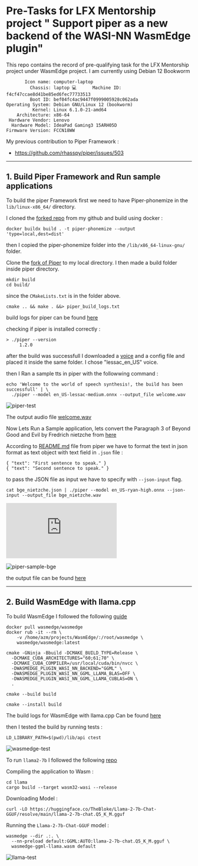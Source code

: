 
# Pre-Tasks for LFX Mentorship project " Support piper as a new backend of the WASI-NN WasmEdge plugin"

This repo contains the record of pre-qualifying task for the LFX Mentorship project under WasmEdge project. 
I am currently using Debian 12 Bookworm 

``` Static hostname: debian
       Icon name: computer-laptop
         Chassis: laptop 💻      Machine ID: f4cf47ccae8d41be85ed6fec77733513
         Boot ID: bef04fc4ac9447f0999005928c062ada
Operating System: Debian GNU/Linux 12 (bookworm)  
          Kernel: Linux 6.1.0-21-amd64
    Architecture: x86-64
 Hardware Vendor: Lenovo
  Hardware Model: IdeaPad Gaming3 15ARH05D
Firmware Version: FCCN18WW

```
My previous contribution to Piper Framework :

- https://github.com/rhasspy/piper/issues/503
---
## 1. Build Piper Framework and Run sample applications

To build the piper Framework first we need to have Piper-phonemize in the ```lib/linux-x86_64/``` directory.
 
I cloned the [forked repo](https://github.com/AZM999/piper-phonemize) from my github and build using docker :

```docker buildx build . -t piper-phonemize --output 'type=local,dest=dist'```

then I copied the piper-phonemize folder into the ```/lib/x86_64-linux-gnu/``` folder.

Clone the [fork of Piper](https://github.com/AZM999/piper) to my local directory.
I then made a build folder inside piper directory.

```
mkdir build
cd build/
```
since the ```CMakeLists.txt``` is in the folder above.

```
cmake .. && make . &&> piper_build_logs.txt
```
build logs for piper can be found [here](https://github.com/AZM999/pre-task_LFX_Wasmedge-piper/blob/2e245e67e253ed8297a92dbe114ef9fdebb4f3d0/piper_build_logs.txt)

checking if piper is installed correctly :
```
> ./piper --version
     1.2.0
```

after the build was successfull I downloaded a [voice](https://huggingface.co/rhasspy/piper-voices) and a config file and placed it inside the same folder. 
I chose "lessac_en_US" voice.

then I Ran a sample tts in piper with the followwing command :
```
echo 'Welcome to the world of speech synthesis!, the build has been successfull' | \
  ./piper --model en_US-lessac-medium.onnx --output_file welcome.wav
```

![piper-test](https://github.com/AZM999/pre-task_LFX_Wasmedge-piper/blob/2e245e67e253ed8297a92dbe114ef9fdebb4f3d0/piper_build_test.png?raw=true)

The output audio file [welcome.wav](https://github.com/AZM999/pre-task_LFX_Wasmedge-piper/blob/2e245e67e253ed8297a92dbe114ef9fdebb4f3d0/welcome.wav)

Now Lets Run a Sample application, lets convert the Paragraph 3 of Beyond Good and Evil by Fredrich nietzche from [here](https://www.gutenberg.org/files/4363/4363-h/4363-h.htm#link2HCH0001)

According to [README.md](https://github.com/rhasspy/piper/blob/master/README.md) file from piper we have to format the text in json format as text object with text field in ```.json``` file :
```
{ "text": "First sentence to speak." }
{ "text": "Second sentence to speak." }
```

to pass the JSON file as input we have to specify with ```--json-input``` flag.

```
cat bge_nietzche.json | ./piper --model en_US-ryan-high.onnx --json-input --output_file bge_nietzche.wav 
```
![bge_nietzche.json](https://github.com/AZM999/pre-task_LFX_Wasmedge-piper/blob/c7dd19c0003fca2451f697ed5ff5a781d48aefe2/bge_nietzche.json)

![piper-sample-bge](https://github.com/AZM999/pre-task_LFX_Wasmedge-piper/blob/c7dd19c0003fca2451f697ed5ff5a781d48aefe2/piper_sample_bge.png)


the output file can be found [here](https://github.com/AZM999/pre-task_LFX_Wasmedge-piper/blob/c7dd19c0003fca2451f697ed5ff5a781d48aefe2/bge_nietzche.wav)

---
## 2. Build WasmEdge with llama.cpp
To build WasmEdge I followed the following [guide](https://wasmedge.org/docs/contribute/source/plugin/wasi_nn)
```
docker pull wasmedge/wasmedge
docker rub -it --rm \
    -v /home/azm/projects/WasmEdge/:/root/wasmedge \
    wasmedge/wasmedge:latest

cmake -GNinja -Bbuild -DCMAKE_BUILD_TYPE=Release \
  -DCMAKE_CUDA_ARCHITECTURES="60;61;70" \
  -DCMAKE_CUDA_COMPILER=/usr/local/cuda/bin/nvcc \
  -DWASMEDGE_PLUGIN_WASI_NN_BACKEND="GGML" \
  -DWASMEDGE_PLUGIN_WASI_NN_GGML_LLAMA_BLAS=OFF \
  -DWASMEDGE_PLUGIN_WASI_NN_GGML_LLAMA_CUBLAS=ON \
  .

cmake --build build

cmake --install build
```
The build logs for WasmEdge with llama.cpp Can be found [here](https://github.com/AZM999/pre-task_LFX_Wasmedge-piper/blob/2e245e67e253ed8297a92dbe114ef9fdebb4f3d0/build_log_wasmedge.txt) 

then I tested the build by running tests :
```
LD_LIBRARY_PATH=$(pwd)/lib/api ctest
```
![wasmedge-test](https://github.com/AZM999/pre-task_LFX_Wasmedge-piper/blob/2e245e67e253ed8297a92dbe114ef9fdebb4f3d0/WasmEdge_build_test.png)

To run ```llama2-7b``` I followed the following [repo](https://github.com/second-state/WasmEdge-WASINN-examples)

Compiling the application to Wasm :
```
cd llama
cargo build --target wasm32-wasi --release
```
Downloading Model :
```
curl -LO https://huggingface.co/TheBloke/Llama-2-7b-Chat-GGUF/resolve/main/llama-2-7b-chat.Q5_K_M.gguf
```
Running the ```Llama-2-7b-Chat-GGUF``` model :
```
wasmedge --dir .:. \
  --nn-preload default:GGML:AUTO:llama-2-7b-chat.Q5_K_M.gguf \
  wasmedge-ggml-llama.wasm default
```
![llama-test](https://github.com/AZM999/pre-task_LFX_Wasmedge-piper/blob/2e245e67e253ed8297a92dbe114ef9fdebb4f3d0/llama.cpp_example_wasedge-ggml.png)
